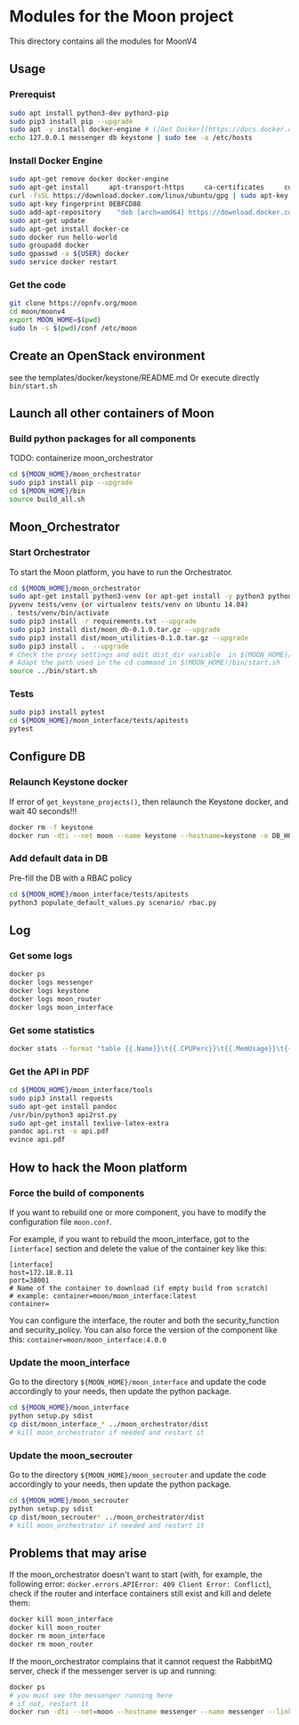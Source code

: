 # Modules for the Moon project

This directory contains all the modules for MoonV4


## Usage

### Prerequist

```bash
sudo apt install python3-dev python3-pip
sudo pip3 install pip --upgrade
sudo apt -y install docker-engine # ([Get Docker](https://docs.docker.com/engine/installation/))
echo 127.0.0.1 messenger db keystone | sudo tee -a /etc/hosts
```

### Install Docker Engine

```bash
sudo apt-get remove docker docker-engine
sudo apt-get install     apt-transport-https     ca-certificates     curl     software-properties-common
curl -fsSL https://download.docker.com/linux/ubuntu/gpg | sudo apt-key add -
sudo apt-key fingerprint 0EBFCD88
sudo add-apt-repository    "deb [arch=amd64] https://download.docker.com/linux/ubuntu $(lsb_release -cs) stable"
sudo apt-get update
sudo apt-get install docker-ce
sudo docker run hello-world
sudo groupadd docker
sudo gpasswd -a ${USER} docker
sudo service docker restart
```

### Get the code

```bash
git clone https://opnfv.org/moon
cd moon/moonv4
export MOON_HOME=$(pwd)
sudo ln -s $(pwd)/conf /etc/moon
```

## Create an OpenStack environment
see the templates/docker/keystone/README.md
Or execute directly `bin/start.sh`

## Launch all other containers of Moon
### Build python packages for all components
TODO: containerize moon_orchestrator
```bash
cd ${MOON_HOME}/moon_orchestrator
sudo pip3 install pip --upgrade
cd ${MOON_HOME}/bin
source build_all.sh
```

## Moon_Orchestrator
### Start Orchestrator
To start the Moon platform, you have to run the Orchestrator.

```bash
cd ${MOON_HOME}/moon_orchestrator
sudo apt-get install python3-venv (or apt-get install -y python3 python-virtualenv on Ubuntu 14.04)
pyvenv tests/venv (or virtualenv tests/venv on Ubuntu 14.04)
. tests/venv/bin/activate
sudo pip3 install -r requirements.txt --upgrade
sudo pip3 install dist/moon_db-0.1.0.tar.gz --upgrade
sudo pip3 install dist/moon_utilities-0.1.0.tar.gz --upgrade
sudo pip3 install .  --upgrade
# Check the proxy settings and edit dist_dir variable  in $(MOON_HOME)/moon_orchestrator/etc/moon.conf
# Adapt the path used in the cd command in $(MOON_HOME)/bin/start.sh
source ../bin/start.sh
```

### Tests
```bash
sudo pip3 install pytest
cd ${MOON_HOME}/moon_interface/tests/apitests
pytest
```

## Configure DB
### Relaunch Keystone docker
If error of `get_keystone_projects()`, then relaunch the Keystone docker, and wait 40 seconds!!!
```bash
docker rm -f keystone
docker run -dti --net moon --name keystone --hostname=keystone -e DB_HOST=db -e DB_PASSWORD_ROOT=p4sswOrd1 -p 35357:35357 -p 5000:5000 keystone:mitaka
```

### Add default data in DB
Pre-fill the DB with a RBAC policy
```bash
cd ${MOON_HOME}/moon_interface/tests/apitests
python3 populate_default_values.py scenario/ rbac.py
```

## Log
### Get some logs
```bash
docker ps
docker logs messenger
docker logs keystone
docker logs moon_router
docker logs moon_interface
```

### Get some statistics
```bash
docker stats --format "table {{.Name}}\t{{.CPUPerc}}\t{{.MemUsage}}\t{{.PIDs}}"
```

### Get the API in PDF
```bash
cd ${MOON_HOME}/moon_interface/tools
sudo pip3 install requests
sudo apt-get install pandoc
/usr/bin/python3 api2rst.py
sudo apt-get install texlive-latex-extra
pandoc api.rst -o api.pdf
evince api.pdf
```


## How to hack the Moon platform
### Force the build of components

If you want to rebuild one or more component, you have to modify the configuration file `moon.conf`. 

For example, if you want to rebuild the moon_interface, got to the `[interface]` section and delete the 
value of the container key like this:

```
[interface]
host=172.18.0.11
port=38001
# Name of the container to download (if empty build from scratch)
# example: container=moon/moon_interface:latest
container=
```

You can configure the interface, the router and both the security_function and security_policy.
You can also force the version of the component like this: `container=moon/moon_interface:4.0.0`

### Update the moon_interface

Go to the directory `${MOON_HOME}/moon_interface` and update the code accordingly to your needs,
then update the python package.

```bash
cd ${MOON_HOME}/moon_interface
python setup.py sdist
cp dist/moon_interface_* ../moon_orchestrator/dist
# kill moon_orchestrator if needed and restart it
```

### Update the moon_secrouter

Go to the directory `${MOON_HOME}/moon_secrouter` and update the code accordingly to your needs,
then update the python package.

```bash
cd ${MOON_HOME}/moon_secrouter
python setup.py sdist
cp dist/moon_secrouter* ../moon_orchestrator/dist
# kill moon_orchestrator if needed and restart it
```

## Problems that may arise

If the moon_orchestrator doesn't want to start
(with, for example, the following error: `docker.errors.APIError: 409 Client Error: Conflict`),
check if the router and interface containers still exist and kill and delete them:

```bash
docker kill moon_interface
docker kill moon_router
docker rm moon_interface
docker rm moon_router
```

If the moon_orchestrator complains that it cannot request the RabbitMQ server,
check if the messenger server is up and running:

```bash
docker ps
# you must see the messenger running here
# if not, restart it
docker run -dti --net=moon --hostname messenger --name messenger --link messenger:messenger -e RABBITMQ_DEFAULT_USER=moon -e RABBITMQ_DEFAULT_PASS=password -e RABBITMQ_NODENAME=rabbit@messenger -e RABBITMQ_DEFAULT_VHOST=moon -p 5671:5671 -p 5672:5672 rabbitmq:3-management
```
